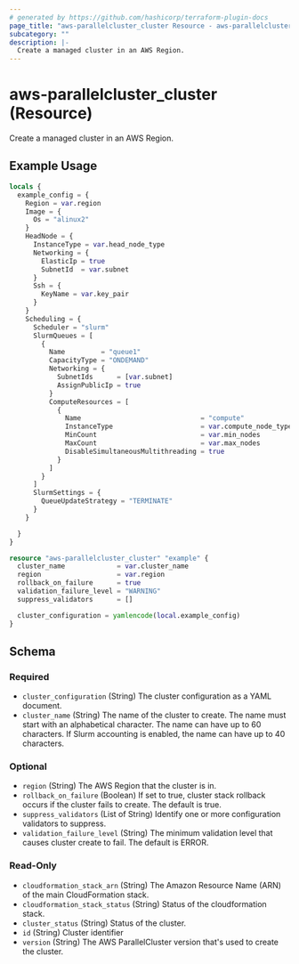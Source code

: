 ```yaml
---
# generated by https://github.com/hashicorp/terraform-plugin-docs
page_title: "aws-parallelcluster_cluster Resource - aws-parallelcluster"
subcategory: ""
description: |-
  Create a managed cluster in an AWS Region.
---
```


# aws-parallelcluster_cluster (Resource)

Create a managed cluster in an AWS Region.

## Example Usage

```terraform
locals {
  example_config = {
    Region = var.region
    Image = {
      Os = "alinux2"
    }
    HeadNode = {
      InstanceType = var.head_node_type
      Networking = {
        ElasticIp = true
        SubnetId  = var.subnet
      }
      Ssh = {
        KeyName = var.key_pair
      }
    }
    Scheduling = {
      Scheduler = "slurm"
      SlurmQueues = [
        {
          Name         = "queue1"
          CapacityType = "ONDEMAND"
          Networking = {
            SubnetIds      = [var.subnet]
            AssignPublicIp = true
          }
          ComputeResources = [
            {
              Name                              = "compute"
              InstanceType                      = var.compute_node_type
              MinCount                          = var.min_nodes
              MaxCount                          = var.max_nodes
              DisableSimultaneousMultithreading = true
            }
          ]
        }
      ]
      SlurmSettings = {
        QueueUpdateStrategy = "TERMINATE"
      }
    }

  }
}

resource "aws-parallelcluster_cluster" "example" {
  cluster_name             = var.cluster_name
  region                   = var.region
  rollback_on_failure      = true
  validation_failure_level = "WARNING"
  suppress_validators      = []

  cluster_configuration = yamlencode(local.example_config)
}
```

<!-- schema generated by tfplugindocs -->
## Schema

### Required

- `cluster_configuration` (String) The cluster configuration as a YAML document.
- `cluster_name` (String) The name of the cluster to create. The name must start with an alphabetical character. The name can have up to 60 characters. If Slurm accounting is enabled, the name can have up to 40 characters.

### Optional

- `region` (String) The AWS Region that the cluster is in.
- `rollback_on_failure` (Boolean) If set to true, cluster stack rollback occurs if the cluster fails to create. The default is true.
- `suppress_validators` (List of String) Identify one or more configuration validators to suppress.
- `validation_failure_level` (String) The minimum validation level that causes cluster create to fail. The default is ERROR.

### Read-Only

- `cloudformation_stack_arn` (String) The Amazon Resource Name (ARN) of the main CloudFormation stack.
- `cloudformation_stack_status` (String) Status of the cloudformation stack.
- `cluster_status` (String) Status of the cluster.
- `id` (String) Cluster identifier
- `version` (String) The AWS ParallelCluster version that's used to create the cluster.
